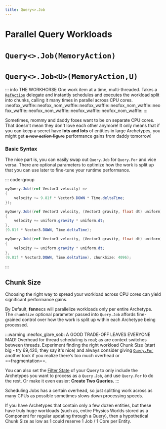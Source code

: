 ```yaml
---
title: Query<>.Job
---
```

# Parallel Query Workloads
# `Query<>.Job(MemoryAction)`
# `Query<>.Job<U>(MemoryAction,U)`

::: info THE WORKHORSE
One work item at a time, multi-threaded. Takes a [`RefAction`](Delegates.md#refaction-and-refactionu) delegate and instantly schedules and executes the workload split into chunks, calling it many times in parallel across CPU cores.  
:neofox_waffle::neofox_nom_waffle::neofox_waffle::neofox_nom_waffle::neofox_waffle::neofox_nom_waffle::neofox_waffle::neofox_nom_waffle:
:::

Sometimes, mommy and daddy foxes want to be on separate CPU cores. That doesn't mean they don't love each other anymore! It only means that if you ~~can keep a secret~~ have **lots and lots** of entities in large Archetypes, you might get ~~a new action figure~~ performance gains from daddy tomorrow!

### Basic Syntax
The nice part is, you can easily swap out `Query.Job` for `Query.For` and vice versa. There are optional parameters to optimize how the work is split up that you can use later to fine-tune your runtime performance.

::: code-group

```cs [Job(...) plain]
myQuery.Job((ref Vector3 velocity) => 
{
    velocity += 9.81f * Vector3.DOWN * Time.deltaTime;
});
```

```cs [Job&lt;U&gt;(...) with uniform]
myQuery.Job((ref Vector3 velocity, (Vector3 gravity, float dt) uniform) => 
{
    velocity += uniform.gravity * uniform.dt;
}, 
(9.81f * Vector3.DOWN, Time.deltaTime); 
```

```cs [Job&lt;U&gt;(...) with uniform + chunksize]
myQuery.Job((ref Vector3 velocity, (Vector3 gravity, float dt) uniform) => 
{
    velocity += uniform.gravity * uniform.dt;
}, 
(9.81f * Vector3.DOWN, Time.deltaTime), chunkSize: 4096); 
```
:::

## Chunk Size
Choosing the right way to spread your workload across CPU cores can yield significant performance gains.

By Default, **fenn**ecs will parallelize workloads only per entire Archetype. The `chunkSize` optional parameter passed into `Query.Job` affords fine-grained control over how the work is split up within each Archetype being processed.

:::warning :neofox_glare_sob: A GOOD TRADE-OFF LEAVES EVERYONE MAD!
Overhead for thread scheduling is real; as are context switches between threads. Experiment finding the right workload Chunk Size (start big - try 69,420, they say it's nice) and always consider giving [`Query.For`](Query.For.md) another look if you realize there's too much overhead or ==fragmentation==.

You can also set the [Filter State](FilterExpressions.md) of your Query to only include the Archetypes you want to process as a `Query.Job`, and use `Query.For` to do the rest. Or make it even easier: **Create Two Queries.**
:::

Scheduling Jobs has a certain overhead, so just splitting work across as many CPUs as possible sometimes slows down processing speeds.

If you have Archetypes that contain only a few dozen entities, but these have truly huge workloads (such as, entire Physics Worlds stored as a Component for regular updating through a Query), then a hypothetical Chunk Size as low as 1 could reserve 1 Job / 1 Core per Entity.
